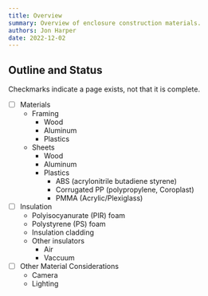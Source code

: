 ```yaml
---
title: Overview
summary: Overview of enclosure construction materials.
authors: Jon Harper
date: 2022-12-02
---
```


## Outline and Status

Checkmarks indicate a page exists, not that it is complete.

- [ ] Materials
    - Framing
        - Wood
        - Aluminum
        - Plastics
    - Sheets
        - Wood
        - Aluminum
        - Plastics
            - ABS (acrylonitrile butadiene styrene)
            - Corrugated PP (polypropylene, Coroplast)
            - PMMA (Acrylic/Plexiglass)
- [ ] Insulation
    - Polyisocyanurate (PIR) foam
    - Polystyrene (PS) foam
    - Insulation cladding
    - Other insulators
        - Air
        - Vaccuum
- [ ] Other Material Considerations
    - Camera
    - Lighting

